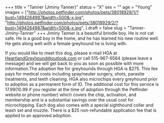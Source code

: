 +++
title = "Tanner (Jiminy Tanner)"
status = "X"
sex = ""
age = "Young"
images = ["http://photos.petfinder.com/photos/pets/38018929/1/?bust=1494264987&width=500&-x.jpg",
"http://photos.petfinder.com/photos/pets/38018929/2/?bust=1494264987&width=500&-x.jpg",
]
draft = false
slug = "Tanner-Jiminy-Tanner"
+++
Jiminy Tanner is a beautiful brindle boy.  He is not cat safe.  He is a good boy in the home, and he has learned his new routine well.  He gets along well with a female greyhound he is living with.

If you would like to meet this dog, please e-mail HGA at HeartlandGreyhound@outlook.com or call 515-967-6564 (please leave a message) and we will get back to you as soon as possible with more information.The adoption fee for greyhounds through HGA is $275. This fee pays for medical costs including spay/neuter surgery, shots, parasite treatments, and teeth cleaning. HGA also microchips every greyhound prior to adoption as a permanent form of ID. The additional cost for this service is $17.99 ($10.99 if you register at the time of adoption through the Petfinder website or phone number) which covers the chip, activation, and membership and is a substantial savings over the usual cost for microchipping. Each dog also comes with a special sighthound collar and leash set and muzzle. There is a $25 non-refundable application fee that is applied to an approved adoption.
